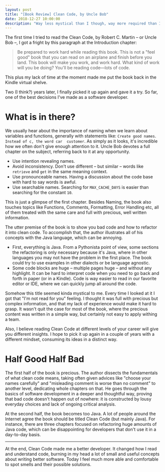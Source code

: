 ```yaml
---
layout: post
title: "[Book Review] Clean Code, by Uncle Bob"
date: 2018-12-27 10:00:00
description: "Way less mystical than I though, way more required than I imagined."
---
```


The first time I tried to read the Clean Code, by Robert C. Martin – or Uncle Bob –, I got a fright by this paragraph at the Introduction chapter:

> Be prepared to work hard while reading this book. This is not a "feel good" book that you can read on an airplane and finish before you land. This book will make you work, and work hard. What kind of work will you be doing? You'll be reading code—lots of code.

This plus my lack of time at the moment made me put the book back in the Kindle virtual shelve. 

Two (I think?) years later, I finally picked it up again and gave it a try. So far, one of the best decisions I've made as a software developer.

# What is in there?
We usually hear about the importance of naming when we learn about variables and functions, generally with statements like: `Create good names`. `Instead of c, the word car  customer`. As simply as it looks, it's incredible how we often don't give enough attention to it. Uncle Bob devotes a full chapter on the subject, referring back to it at any opportunity.

* Use intention revealing names.
* Avoid inconsistency. Don't use different – but similar – words like `retrieve` and `get` in the same meaning context.
* Use pronounceable names. Having a discussion about the code base with hard to say words is awful.
* Use searchable names. Searching for `MAX_CACHE_DAYS` is easier than searching for the constant `10`.

This is just a glimpse of the first chapter. Besides Naming, the book also touches topics like Functions, Comments, Formatting, Error Handling etc, all of them treated with the same care and full with precious, well written information.

The utter premise of the book is to show you bad code and how to refactor it into clean code. To accomplish that, the author illustrates all of his concepts with the Java language, which can be annoying.

* First, everything is Java. From a Pythonista point of view, some sections the refactoring is only necessary because it's Java, where in other languages you may not have the problem in the first place. The book could try to use examples in other dialects or be language agnostic. 
* Some code blocks are huge – multiple pages huge – and without any highlight. It can be hard to interpret code when you need to go back and forth in paper (or in a Kindle). Code is way easier to read in our favorite editor or IDE, where we can quickly jump all around the code.

Somehow this title seemed kinda mystical to me. Every time I looked at it I got that "I'm not read for you" feeling. I thought it was full with precious but complex information, and that my lack of experience would make it hard to grasp. It wasn't quit the case for most of the book, where the precious content was written in a simple way, but certainly not easy to apply withing a team. 

Also, I believe reading Clean Code at different levels of your career will give you different insights. I hope to pick it up again in a couple of years with a different mindset, consuming its ideas in a distinct way.

# Half Good Half Bad
The first half of the book is precious. The author dissects the fundamentals of what clean code means, taking often given advices like "choose your names carefully" and "misleading comment is worse than no comment" to another level, dedicating whole chapters on that. He goes through the basics of software development in a deeper and thoughtful way, proving that bad code doesn't happen out of nowhere: it is constructed by lousy everyday choices and lack of ongoing critical analysis.

At the second half, the book becomes too Java. A lot of people around the Internet agree the book should be titled Clean Code (but mainly Java). For instance, there are three chapters focused on refactoring huge amounts of Java code, which can be disappointing for developers that don't use it in a day-to-day basis.

---

At the end, Clean Code made me a better developer. It changed how I read and understand code, burning in my head a lot of small and useful concepts about writing better software. Today I feel much more able and comfortable to spot smells and their possible solutions. 
